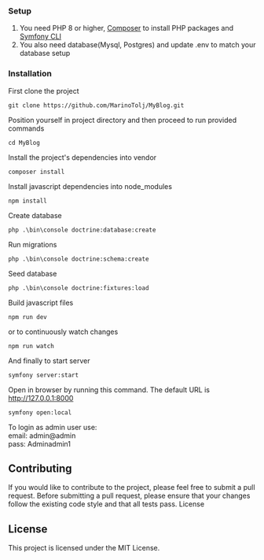 ### Setup

1. You need PHP 8 or higher, [Composer](https://getcomposer.org/download/) to install PHP packages
   and [Symfony CLI](https://symfony.com/download)
2. You also need database(Mysql, Postgres) and update .env to match your database setup

### Installation

First clone the project

```shell 
git clone https://github.com/MarinoTolj/MyBlog.git
```

Position yourself in project directory and then proceed to run provided commands

```shell
cd MyBlog
```

Install the project's dependencies into vendor

```shell
composer install
``` 

Install javascript dependencies into node_modules

```shell
npm install
```

Create database

```shell
php .\bin\console doctrine:database:create
```

Run migrations

```shell
php .\bin\console doctrine:schema:create
```

Seed database

```shell
php .\bin\console doctrine:fixtures:load
```

Build javascript files

```shell
npm run dev
```

or to continuously watch changes

```shell
npm run watch
```

And finally to start server

```shell
symfony server:start
```

Open in browser by running this command. The default URL is http://127.0.0.1:8000

```shell
symfony open:local
```

To login as admin user use:\
email: admin@admin\
pass: Adminadmin1

## Contributing

If you would like to contribute to the project, please feel free to submit a pull request. Before submitting a pull
request, please ensure that your changes follow the existing code style and that all tests pass.
License

## License

This project is licensed under the MIT License.
